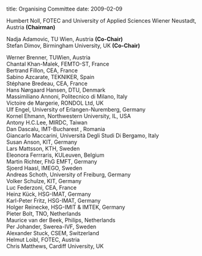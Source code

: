 title: Organising Committee
date: 2009-02-09 

Humbert Noll, FOTEC and University of Applied Sciences Wiener Neustadt, Austria **(Chairman)**  
  
Nadja Adamovic, TU Wien, Austria **(Co-Chair)**  
Stefan Dimov, Birmingham University, UK **(Co-Chair)**  

Werner Brenner, TUWien, Austria  
Chantal Khan-Malek, FEMTO-ST, France  
Bertrand Fillon, CEA, France  
Sabino Azcarate, TEKNIKER, Spain  
Stéphane Bredeau, CEA, France  
Hans Nørgaard Hansen, DTU, Denmark  
Massimiliano Annoni, Politecnico di Milano, Italy  
Victoire de Margerie, RONDOL Ltd, UK  
Ulf Engel, University of Erlangen-Nuremberg, Germany  
Kornel Ehmann, Northwestern University, IL, USA  
Antony H.C.Lee, MIRDC, Taiwan  
Dan Dascalu, IMT-Bucharest , Romania  
Giancarlo Maccarini, Università Degli Studi Di Bergamo, Italy    
Susan Anson, KIT, Germany  
Lars Mattsson, KTH, Sweden   
Eleonora Ferrraris, KULeuven, Belgium  
Martin Richter, FhG EMFT, Germany  
Sjoerd Haasl, IMEGO, Sweden  
Andreas Schoth, University of Freiburg, Germany  
Volker Schulze, KIT, Germany  
Luc Federzoni, CEA, France  
Heinz Kück, HSG-IMAT, Germany  
Karl-Peter Fritz, HSG-IMAT, Germany  
Holger Reinecke,  HSG-IMIT & IMTEK, Germany  
Pieter Bolt, TNO, Netherlands  
Maurice van der Beek, Philips, Netherlands  
Per Johander, Swerea-IVF, Sweden  
Alexander Stuck, CSEM, Switzerland  
Helmut Loibl, FOTEC, Austria  
Chris Matthews, Cardiff University, UK